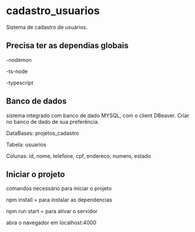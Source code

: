 # cadastro_usuarios
Sistema de cadastro de usuários.

## Precisa ter as dependias globais
-nodemon

-ts-node

-typescript

## Banco de dados
sistema integrado com banco de dado MYSQL, com o client DBeaver. Criar no banco de dado de sua preferência.

DataBases: projetos_cadastro

Tabela: usuarios

Colunas: id, nome, telefone, cpf, endereco, numero, estado

## Iniciar o projeto
comandos necessário para iniciar o projeto

npm install = para instalar as dependencias

npm run start = para ativar o servidor

abra o navegador em localhost:4000